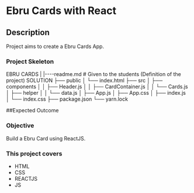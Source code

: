 # Ebru Cards with React 


## Description

Project aims to create a Ebru Cards App.

### Project Skeleton

EBRU CARDS
|
|----readme.md         # Given to the students (Definition of the project)
SOLUTION
├── public
│     └── index.html
├── src
│    ├── components
│    │       ├── Header.js
│    │       ├── CardContainer.js
│    │       └── Cards.js
│    ├── helper
│    │       └── data.js
│    ├── App.js
│    ├── App.css
│    ├── index.js
│    └── index.css
├── package.json
└── yarn.lock

##Expected Outcome


### Objective
Build a Ebru Card using ReactJS.

### This project covers 

- HTML
- CSS
- REACTJS
- JS






